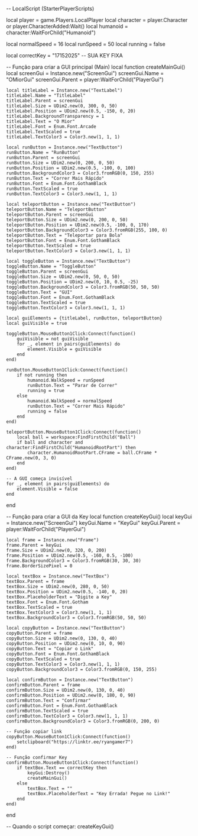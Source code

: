 -- LocalScript (StarterPlayerScripts)

local player = game.Players.LocalPlayer
local character = player.Character or player.CharacterAdded:Wait()
local humanoid = character:WaitForChild("Humanoid")

local normalSpeed = 16
local runSpeed = 50
local running = false

local correctKey = "17152025" -- SUA KEY FIXA

-- Função para criar a GUI principal (Main)
local function createMainGui()
    local screenGui = Instance.new("ScreenGui")
    screenGui.Name = "OMiorGui"
    screenGui.Parent = player:WaitForChild("PlayerGui")
    
    local titleLabel = Instance.new("TextLabel")
    titleLabel.Name = "TitleLabel"
    titleLabel.Parent = screenGui
    titleLabel.Size = UDim2.new(0, 300, 0, 50)
    titleLabel.Position = UDim2.new(0.5, -150, 0, 20)
    titleLabel.BackgroundTransparency = 1
    titleLabel.Text = "O Mior"
    titleLabel.Font = Enum.Font.Arcade
    titleLabel.TextScaled = true
    titleLabel.TextColor3 = Color3.new(1, 1, 1)

    local runButton = Instance.new("TextButton")
    runButton.Name = "RunButton"
    runButton.Parent = screenGui
    runButton.Size = UDim2.new(0, 200, 0, 50)
    runButton.Position = UDim2.new(0.5, -100, 0, 100)
    runButton.BackgroundColor3 = Color3.fromRGB(0, 150, 255)
    runButton.Text = "Correr Mais Rápido"
    runButton.Font = Enum.Font.GothamBlack
    runButton.TextScaled = true
    runButton.TextColor3 = Color3.new(1, 1, 1)

    local teleportButton = Instance.new("TextButton")
    teleportButton.Name = "TeleportButton"
    teleportButton.Parent = screenGui
    teleportButton.Size = UDim2.new(0, 200, 0, 50)
    teleportButton.Position = UDim2.new(0.5, -100, 0, 170)
    teleportButton.BackgroundColor3 = Color3.fromRGB(255, 100, 0)
    teleportButton.Text = "Teleportar para Bola"
    teleportButton.Font = Enum.Font.GothamBlack
    teleportButton.TextScaled = true
    teleportButton.TextColor3 = Color3.new(1, 1, 1)

    local toggleButton = Instance.new("TextButton")
    toggleButton.Name = "ToggleButton"
    toggleButton.Parent = screenGui
    toggleButton.Size = UDim2.new(0, 50, 0, 50)
    toggleButton.Position = UDim2.new(0, 10, 0.5, -25)
    toggleButton.BackgroundColor3 = Color3.fromRGB(50, 50, 50)
    toggleButton.Text = "GUI"
    toggleButton.Font = Enum.Font.GothamBlack
    toggleButton.TextScaled = true
    toggleButton.TextColor3 = Color3.new(1, 1, 1)

    local guiElements = {titleLabel, runButton, teleportButton}
    local guiVisible = true

    toggleButton.MouseButton1Click:Connect(function()
        guiVisible = not guiVisible
        for _, element in pairs(guiElements) do
            element.Visible = guiVisible
        end
    end)

    runButton.MouseButton1Click:Connect(function()
        if not running then
            humanoid.WalkSpeed = runSpeed
            runButton.Text = "Parar de Correr"
            running = true
        else
            humanoid.WalkSpeed = normalSpeed
            runButton.Text = "Correr Mais Rápido"
            running = false
        end
    end)

    teleportButton.MouseButton1Click:Connect(function()
        local ball = workspace:FindFirstChild("Ball")
        if ball and character and character:FindFirstChild("HumanoidRootPart") then
            character.HumanoidRootPart.CFrame = ball.CFrame * CFrame.new(0, 3, 0)
        end
    end)

    -- A GUI começa invisível
    for _, element in pairs(guiElements) do
        element.Visible = false
    end
end

-- Função para criar a GUI da Key
local function createKeyGui()
    local keyGui = Instance.new("ScreenGui")
    keyGui.Name = "KeyGui"
    keyGui.Parent = player:WaitForChild("PlayerGui")
    
    local frame = Instance.new("Frame")
    frame.Parent = keyGui
    frame.Size = UDim2.new(0, 320, 0, 200)
    frame.Position = UDim2.new(0.5, -160, 0.5, -100)
    frame.BackgroundColor3 = Color3.fromRGB(30, 30, 30)
    frame.BorderSizePixel = 0

    local textBox = Instance.new("TextBox")
    textBox.Parent = frame
    textBox.Size = UDim2.new(0, 280, 0, 50)
    textBox.Position = UDim2.new(0.5, -140, 0, 20)
    textBox.PlaceholderText = "Digite a Key"
    textBox.Font = Enum.Font.Gotham
    textBox.TextScaled = true
    textBox.TextColor3 = Color3.new(1, 1, 1)
    textBox.BackgroundColor3 = Color3.fromRGB(50, 50, 50)

    local copyButton = Instance.new("TextButton")
    copyButton.Parent = frame
    copyButton.Size = UDim2.new(0, 130, 0, 40)
    copyButton.Position = UDim2.new(0, 10, 0, 90)
    copyButton.Text = "Copiar o Link"
    copyButton.Font = Enum.Font.GothamBlack
    copyButton.TextScaled = true
    copyButton.TextColor3 = Color3.new(1, 1, 1)
    copyButton.BackgroundColor3 = Color3.fromRGB(0, 150, 255)

    local confirmButton = Instance.new("TextButton")
    confirmButton.Parent = frame
    confirmButton.Size = UDim2.new(0, 130, 0, 40)
    confirmButton.Position = UDim2.new(0, 180, 0, 90)
    confirmButton.Text = "Confirmar"
    confirmButton.Font = Enum.Font.GothamBlack
    confirmButton.TextScaled = true
    confirmButton.TextColor3 = Color3.new(1, 1, 1)
    confirmButton.BackgroundColor3 = Color3.fromRGB(0, 200, 0)

    -- Função copiar link
    copyButton.MouseButton1Click:Connect(function()
        setclipboard("https://linktr.ee/ryangamer7")
    end)

    -- Função confirmar Key
    confirmButton.MouseButton1Click:Connect(function()
        if textBox.Text == correctKey then
            keyGui:Destroy()
            createMainGui()
        else
            textBox.Text = ""
            textBox.PlaceholderText = "Key Errada! Pegue no Link!"
        end
    end)
end

-- Quando o script começar:
createKeyGui()
